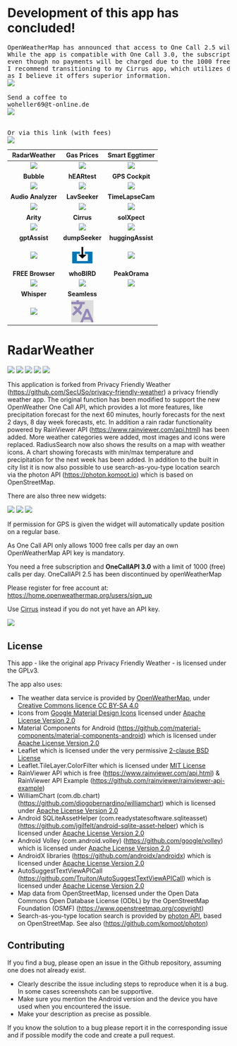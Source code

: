 # Development of this app has concluded!
<pre>
OpenWeatherMap has announced that access to One Call 2.5 will be discontinued in June 2024. 
While the app is compatible with One Call 3.0, the subscription requires a credit card, 
even though no payments will be charged due to the 1000 free daily calls. 
I recommend transitioning to my Cirrus app, which utilizes data from Open-Meteo, 
as I believe it offers superior information.
<a href="https://f-droid.org/de/packages/org.woheller69.omweather/"><img src="https://fdroid.gitlab.io/artwork/badge/get-it-on.png" height="75"></a>
</pre>

<pre>Send a coffee to 
woheller69@t-online.de 
<a href= "https://www.paypal.com/signin"><img  align="left" src="https://www.paypalobjects.com/webstatic/de_DE/i/de-pp-logo-150px.png"></a>

  
Or via this link (with fees)
<a href="https://www.paypal.com/donate?hosted_button_id=XVXQ54LBLZ4AA"><img  align="left" src="https://img.shields.io/badge/Donate%20with%20Debit%20or%20Credit%20Card-002991?style=plastic"></a></pre>


| **RadarWeather** | **Gas Prices** | **Smart Eggtimer** |
|:---:|:---:|:---:|
| [<img src="https://github.com/woheller69/weather/blob/main/fastlane/metadata/android/en-US/images/icon.png" width="50">](https://f-droid.org/packages/org.woheller69.weather/) | [<img src="https://github.com/woheller69/spritpreise/blob/main/fastlane/metadata/android/en-US/images/icon.png" width="50">](https://f-droid.org/packages/org.woheller69.spritpreise/) | [<img src="https://github.com/woheller69/eggtimer/blob/main/fastlane/metadata/android/en-US/images/icon.png" width="50">](https://f-droid.org/packages/org.woheller69.eggtimer/) |
| **Bubble** | **hEARtest** | **GPS Cockpit** |
| [<img src="https://github.com/woheller69/Level/blob/master/fastlane/metadata/android/en-US/images/icon.png" width="50">](https://f-droid.org/packages/org.woheller69.level/) | [<img src="https://github.com/woheller69/audiometry/blob/new/fastlane/metadata/android/en-US/images/icon.png" width="50">](https://f-droid.org/packages/org.woheller69.audiometry/) | [<img src="https://github.com/woheller69/gpscockpit/blob/master/fastlane/metadata/android/en-US/images/icon.png" width="50">](https://f-droid.org/packages/org.woheller69.gpscockpit/) |
| **Audio Analyzer** | **LavSeeker** | **TimeLapseCam** |
| [<img src="https://github.com/woheller69/audio-analyzer-for-android/blob/master/fastlane/metadata/android/en-US/images/icon.png" width="50">](https://f-droid.org/packages/org.woheller69.audio_analyzer_for_android/) |[<img src="https://github.com/woheller69/lavatories/blob/master/fastlane/metadata/android/en-US/images/icon.png" width="50">](https://f-droid.org/packages/org.woheller69.lavatories/) | [<img src="https://github.com/woheller69/TimeLapseCamera/blob/master/fastlane/metadata/android/en-US/images/icon.png" width="50">](https://f-droid.org/packages/org.woheller69.TimeLapseCam/) |
| **Arity** | **Cirrus** | **solXpect** |
| [<img src="https://github.com/woheller69/arity/blob/master/fastlane/metadata/android/en-US/images/icon.png" width="50">](https://f-droid.org/packages/org.woheller69.arity/) | [<img src="https://github.com/woheller69/omweather/blob/master/fastlane/metadata/android/en-US/images/icon.png" width="50">](https://f-droid.org/packages/org.woheller69.omweather/) | [<img src="https://github.com/woheller69/solXpect/blob/main/fastlane/metadata/android/en-US/images/icon.png" width="50">](https://f-droid.org/packages/org.woheller69.solxpect/) |
| **gptAssist** | **dumpSeeker** | **huggingAssist** |
| [<img src="https://github.com/woheller69/gptassist/blob/master/fastlane/metadata/android/en-US/images/icon.png" width="50">](https://f-droid.org/packages/org.woheller69.gptassist/) | [<img src="https://github.com/woheller69/dumpseeker/blob/main/fastlane/metadata/android/en-US/images/icon.png" width="50">](https://f-droid.org/packages/org.woheller69.dumpseeker/) | [<img src="https://github.com/woheller69/huggingassist/blob/master/fastlane/metadata/android/en-US/images/icon.png" width="50">](https://f-droid.org/packages/org.woheller69.hugassist/) |
| **FREE Browser** | **whoBIRD** | **PeakOrama** |
| [<img src="https://github.com/woheller69/browser/blob/newmaster/fastlane/metadata/android/en-US/images/icon.png" width="50">](https://f-droid.org/packages/org.woheller69.browser/) | [<img src="https://github.com/woheller69/whoBIRD/blob/master/fastlane/metadata/android/en-US/images/icon.png" width="50">](https://f-droid.org/packages/org.woheller69.whobird/) | [<img src="https://github.com/woheller69/PeakOrama/blob/master/fastlane/metadata/android/en-US/images/icon.png" width="50">](https://f-droid.org/packages/org.woheller69.PeakOrama/) |
| **Whisper** | **Seamless** | |
| [<img src="https://github.com/woheller69/whisperIME/blob/master/fastlane/metadata/android/en-US/images/icon.png" width="50">](https://f-droid.org/packages/org.woheller69.whisper/) | [<img src="https://github.com/woheller69/seamless/blob/master/fastlane/metadata/android/en-US/images/icon.png" width="50">](https://f-droid.org/packages/org.woheller69.seemless/) | |

# RadarWeather

<img src="fastlane/metadata/android/en-US/images/phoneScreenshots/2.png" width="150"/> <img src="fastlane/metadata/android/en-US/images/phoneScreenshots/3.png" width="150"/> <img src="fastlane/metadata/android/en-US/images/phoneScreenshots/4.png" width="150"/> <img src="fastlane/metadata/android/en-US/images/phoneScreenshots/5.png" width="150"/> <img src="fastlane/metadata/android/en-US/images/phoneScreenshots/6.png" width="150"/>

This application is forked from Privacy Friendly Weather (https://github.com/SecUSo/privacy-friendly-weather) a privacy friendly weather app.
The original function has been modified to support the new OpenWeather One Call API, which provides a lot more features, like precipitation forecast for the next 60 minutes,
hourly forecasts for the next 2 days, 8 day week forecasts, etc. In addition a rain radar functionality powered by RainViewer API (https://www.rainviewer.com/api.html) has been added. More weather categories were added, most images and icons were replaced. RadiusSearch now also shows the results on a map with weather icons.
A chart showing forecasts with min/max temperature and precipitation for the next week has been added. In addition to the built in city list it is now also possible to use search-as-you-type location search via the photon API (https://photon.komoot.io) which is based on OpenStreetMap.

There are also three new widgets:

<img src="fastlane/metadata/android/en-US/images/phoneScreenshots/10.png" width="150"/>

<img src="fastlane/metadata/android/en-US/images/phoneScreenshots/11.png" width="150"/>

<img src="fastlane/metadata/android/en-US/images/phoneScreenshots/12.png" width="150"/>

If permission for GPS is given the widget will automatically update position on a regular base.

As One Call API only allows 1000 free calls per day an own OpenWeatherMap API key is mandatory.

You need a free subscription and **OneCallAPI 3.0** with a limit of 1000 (free) calls per day.
OneCallAPI 2.5 has been discontinued by openWeatherMap

Please register for free account at: https://home.openweathermap.org/users/sign_up

Use [Cirrus](https://github.com/woheller69/omweather) instead if you do not yet have an API key.

[<img src="https://fdroid.gitlab.io/artwork/badge/get-it-on.png" height="75">](https://f-droid.org/de/packages/org.woheller69.weather/)


## License

This app - like the original app Privacy Friendly Weather - is licensed under the GPLv3.

The app also uses:
- The weather data service is provided by [OpenWeatherMap](https://openweathermap.org/), under <a href='http://creativecommons.org/licenses/by-sa/4.0/'>Creative Commons licence CC BY-SA 4.0</a>
- Icons from [Google Material Design Icons](https://material.io/resources/icons/) licensed under <a href='http://www.apache.org/licenses/LICENSE-2.0'>Apache License Version 2.0</a>
- Material Components for Android (https://github.com/material-components/material-components-android) which is licensed under <a href='https://github.com/material-components/material-components-android/blob/master/LICENSE'>Apache License Version 2.0</a>
- Leaflet which is licensed under the very permissive <a href='https://github.com/Leaflet/Leaflet/blob/master/FAQ.md'>2-clause BSD License</a>
- Leaflet.TileLayer.ColorFilter which is licensed under <a href='https://github.com/xtk93x/Leaflet.TileLayer.ColorFilter/blob/master/LICENSE'>MIT License</a>
- RainViewer API which is free (https://www.rainviewer.com/api.html) & RainViewer API Example (https://github.com/rainviewer/rainviewer-api-example)
- WilliamChart (com.db.chart) (https://github.com/diogobernardino/williamchart) which is licensed under <a href='http://www.apache.org/licenses/LICENSE-2.0'>Apache License Version 2.0</a>
- Android SQLiteAssetHelper (com.readystatesoftware.sqliteasset) (https://github.com/jgilfelt/android-sqlite-asset-helper) which is licensed under <a href='https://github.com/jgilfelt/android-sqlite-asset-helper/blob/master/LICENSE'>Apache License Version 2.0</a>
- Android Volley (com.android.volley) (https://github.com/google/volley) which is licensed under <a href='https://github.com/google/volley/blob/master/LICENSE'>Apache License Version 2.0</a>
- AndroidX libraries (https://github.com/androidx/androidx) which is licensed under <a href='https://github.com/androidx/androidx/blob/androidx-main/LICENSE.txt'>Apache License Version 2.0</a>
- AutoSuggestTextViewAPICall (https://github.com/Truiton/AutoSuggestTextViewAPICall) which is licensed under <a href='https://github.com/Truiton/AutoSuggestTextViewAPICall/blob/master/LICENSE'>Apache License Version 2.0</a>
- Map data from OpenStreetMap, licensed under the Open Data Commons Open Database License (ODbL) by the OpenStreetMap Foundation (OSMF) (https://www.openstreetmap.org/copyright)
- Search-as-you-type location search is provided by [photon API](https://photon.komoot.io), based on OpenStreetMap. See also (https://github.com/komoot/photon)

## Contributing

If you find a bug, please open an issue in the Github repository, assuming one does not already exist.
  - Clearly describe the issue including steps to reproduce when it is a bug. In some cases screenshots can be supportive.
  - Make sure you mention the Android version and the device you have used when you encountered the issue.
  - Make your description as precise as possible.

If you know the solution to a bug please report it in the corresponding issue and if possible modify the code and create a pull request.

